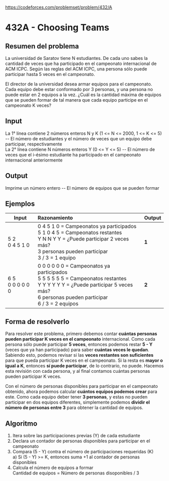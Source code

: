 https://codeforces.com/problemset/problem/432/A

# 432A - Choosing Teams

## Resumen del problema
La universidad de Saratov tiene N estudiantes. De cada uno sabes la cantidad de veces que ha participado en el campeonato internacional de ACM ICPC. Según las reglas del ACM ICPC, una persona sólo puede participar hasta 5 veces en el campeonato.

El director de la universidad desea armar equipos para el campeonato. Cada equipo debe estar conformado por 3 personas, y una persona no puede estar en 2 equipos a la vez. ¿Cuál es la cantidad máxima de equipos que se pueden formar de tal manera que cada equipo participe en el campeonato K veces?

## Input
La 1° línea contiene 2 números enteros N y K (1 <= N <= 2000, 1 <= K <= 5) -- El número de estudiantes y el número de veces que un equipo debe participar, respectivamente \
La 2° línea contiene N números enteros Y (0 <= Y <= 5) -- El número de veces que el i-ésimo estudiante ha participado en el campeonato internacional anteriormente

## Output
Imprime un número entero -- El número de equipos que se pueden formar

## Ejemplos
| Input             | Razonamiento  | Output    |
| ----------------- | :------------ | --------- |
| 5 2 <br> 0 4 5 1 0  | 0 4 5 1 0 = Campeonatos ya participados <br> 5 1 0 4 5 = Campeonatos restantes <br> Y N N Y Y = ¿Puede participar 2 veces más? <br> 3 personas pueden participar <br> 3 / 3 = 1 equipo  | **1** |
| 6 5 <br> 0 0 0 0 0 0  | 0 0 0 0 0 0 = Campeonatos ya participados <br> 5 5 5 5 5 5 = Campeonatos restantes <br> Y Y Y Y Y Y = ¿Puede participar 5 veces más? <br> 6 personas pueden participar <br> 6 / 3 = 2 equipos  | **2** |

## Forma de resolverlo
Para resolver este problema, primero debemos contar **cuántas personas pueden participar K veces en el campeonato** internacional. Como cada persona sólo puede participar **5 veces**, entonces podemos restar **5 - Y** (veces que ya han participado) para saber **cuántas veces le quedan**. Sabiendo esto, podemos revisar si las **veces restantes son suficientes** para que pueda participar K veces en el campeonato. Si la resta es **mayor o igual a K**, entonces **sí puede participar**, de lo contrario, no puede. Hacemos esta revisión con cada persona, y al final contamos cuántas personas pueden participar K veces.

Con el número de personas disponibles para participar en el campeonato obtenido, ahora podemos calcular **cuántos equipos podemos crear** para este. Como cada equipo deber tener **3 personas**, y estas no pueden participar en dos equipos diferentes, simplemente podemos **dividir el número de personas entre 3** para obtener la cantidad de equipos.

## Algoritmo
1) Itera sobre las participaciones previas (Y) de cada estudiante
2) Declara un contador de personas disponibles para participar en el campeonato
3) Compara (5 - Y) contra el número de participaciones requeridas (K) \
a) Si (5 - Y) >= K, entonces suma +1 al contador de personas disponibles
4) Calcula el número de equipos a formar \
Cantidad de equipos = Número de personas disoponibles / 3
